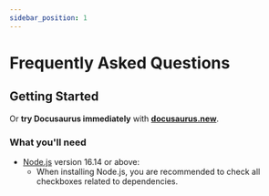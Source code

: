 ```yaml
---
sidebar_position: 1
---
```


# Frequently Asked Questions

<!-- Let's discover **Docusaurus in less than 5 minutes**. -->

## Getting Started

Or **try Docusaurus immediately** with **[docusaurus.new](https://docusaurus.new)**.

### What you'll need

- [Node.js](https://nodejs.org/en/download/) version 16.14 or above:
  - When installing Node.js, you are recommended to check all checkboxes related to dependencies.
